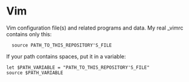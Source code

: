 Vim
===

Vim configuration file(s) and related programs and data.
My real _vimrc contains only this:

      source PATH_TO_THIS_REPOSITORY'S_FILE


If your path contains spaces, put it in a variable:

    let $PATH_VARIABLE = "PATH_TO_THIS_REPOSITORY'S_FILE"
    source $PATH_VARIABLE
